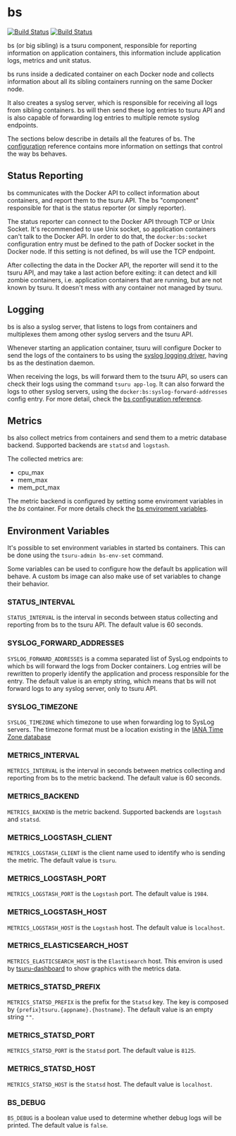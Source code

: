 # bs

[![Build Status](https://drone.io/github.com/tsuru/bs/status.png?branch=master)](https://drone.io/github.com/tsuru/bs/latest)
[![Build Status](https://travis-ci.org/tsuru/bs.png?branch=master)](https://travis-ci.org/tsuru/bs)

bs (or big sibling) is a tsuru component, responsible for reporting
information on application containers, this information include application
logs, metrics and unit status.

bs runs inside a dedicated container on each Docker node and collects
information about all its sibling containers running on the same Docker node.

It also creates a syslog server, which is responsible for receiving all logs
from sibling containers. bs will then send these log entries to tsuru API and is
also capable of forwarding log entries to multiple remote syslog endpoints.

The sections below describe in details all the features of bs. The
[configuration](https://github.com/tsuru/tsuru/blob/master/docs/reference/config.rst#dockerbsimage)
reference contains more information on settings that control the way bs behaves.

## Status Reporting

bs communicates with the Docker API to collect information about containers,
and report them to the tsuru API. The bs "component" responsible for that is
the status reporter (or simply reporter).

The status reporter can connect to the Docker API through TCP or Unix Socket.
It's recommended to use Unix socket, so application containers can't talk to
the Docker API. In order to do that, the `docker:bs:socket` configuration
entry must be defined to the path of Docker socket in the Docker node. If this
setting is not defined, bs will use the TCP endpoint.

After collecting the data in the Docker API, the reporter will send it to the
tsuru API, and may take a last action before exiting: it can detect and kill
zombie containers, i.e. application containers that are running, but are not
known by tsuru. It doesn't mess with any container not managed by tsuru.

## Logging

bs is also a syslog server, that listens to logs from containers and multiplexes
them among other syslog servers and the tsuru API.

Whenever starting an application container, tsuru will configure Docker to send
the logs of the containers to bs using the
[syslog logging driver](https://docs.docker.com/reference/run/#logging-driver-syslog),
having bs as the destination daemon.

When receiving the logs, bs will forward them to the tsuru API, so users can
check their logs using the command ``tsuru app-log``. It can also forward the
logs to other syslog servers, using the ``docker:bs:syslog-forward-addresses``
config entry. For more detail, check the
[bs configuration reference](https://github.com/tsuru/tsuru/blob/master/docs/reference/config.rst#dockerbsimage).

## Metrics

bs also collect metrics from containers and send them to a metric database backend.
Supported backends are `statsd` and `logstash`.

The collected metrics are:

* cpu_max
* mem_max
* mem_pct_max

The metric backend is configured by setting some enviroment variables in the *bs* container.
For more details check the [bs enviroment variables](https://github.com/tsuru/bs#environment-variables). 

## Environment Variables

It's possible to set environment variables in started bs containers. This can be
done using the `tsuru-admin bs-env-set` command.

Some variables can be used to configure how the default bs application will
behave. A custom bs image can also make use of set variables to change their
behavior.

### STATUS_INTERVAL

`STATUS_INTERVAL` is the interval in seconds between status collecting and
reporting from bs to the tsuru API. The default value is 60 seconds.

### SYSLOG_FORWARD_ADDRESSES

`SYSLOG_FORWARD_ADDRESSES` is a comma separated list of SysLog endpoints to
which bs will forward the logs from Docker containers. Log entries will be
rewritten to properly identify the application and process responsible for the
entry. The default value is an empty string, which means that bs will not
forward logs to any syslog server, only to tsuru API.

### SYSLOG_TIMEZONE

`SYSLOG_TIMEZONE` which timezone to use when forwarding log to SysLog servers.
The timezone format must be a location existing in the [IANA Time Zone
database](https://en.wikipedia.org/wiki/List_of_tz_database_time_zones)

### METRICS_INTERVAL

`METRICS_INTERVAL` is the interval in seconds between metrics collecting and
reporting from bs to the metric backend. The default value is 60 seconds.

### METRICS_BACKEND

`METRICS_BACKEND` is the metric backend. Supported backends are `logstash` and `statsd`.

### METRICS_LOGSTASH_CLIENT

`METRICS_LOGSTASH_CLIENT` is the client name used to identify who is sending the metric.
The default value is `tsuru`.

### METRICS_LOGSTASH_PORT

`METRICS_LOGSTASH_PORT` is the `Logstash` port. The default value is `1984`.

### METRICS_LOGSTASH_HOST

`METRICS_LOGSTASH_HOST` is the `Logstash` host. The default value is `localhost`.

### METRICS_ELASTICSEARCH_HOST

`METRICS_ELASTICSEARCH_HOST` is the `Elastisearch` host. This environ is used by
[tsuru-dashboard](https://github.com/tsuru/tsuru-dashboard) to show graphics with the metrics data.

### METRICS_STATSD_PREFIX

`METRICS_STATSD_PREFIX` is the prefix for the `Statsd` key. The key is composed by
`{prefix}tsuru.{appname}.{hostname}`. The default value is an empty string `""`.

### METRICS_STATSD_PORT

`METRICS_STATSD_PORT` is the `Statsd` port. The default value is `8125`.

### METRICS_STATSD_HOST

`METRICS_STATSD_HOST` is the `Statsd` host. The default value is `localhost`.

### BS_DEBUG

`BS_DEBUG` is a boolean value used to determine whether debug logs will be
printed. The default value is `false`.
